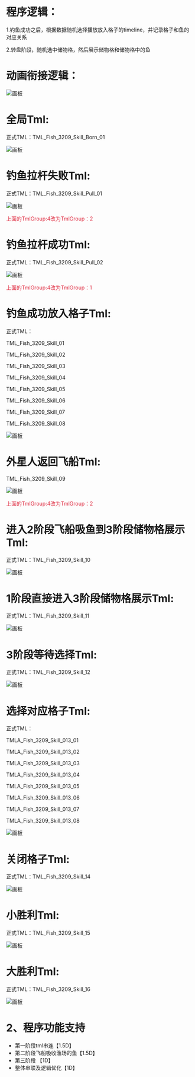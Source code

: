 # 程序逻辑：
1.钓鱼成功之后，根据数据随机选择播放放入格子的timeline，并记录格子和鱼的对应关系

2.转盘阶段，随机选中储物格，然后展示储物格和储物格中的鱼

# 动画衔接逻辑：
![画板](https://cdn.nlark.com/yuque/0/2025/jpeg/51144106/1737458344071-23b4ba71-85e9-4415-9f19-0a9e4356b992.jpeg)



# 全局Tml:
正式TML：TML_Fish_3209_Skill_Born_01

![画板](https://cdn.nlark.com/yuque/0/2025/jpeg/51144106/1737453857974-82426c52-ff76-415a-b406-cdbf9fe16629.jpeg)

# 钓鱼拉杆失败Tml:
正式TML：TML_Fish_3209_Skill_Pull_01

![画板](https://cdn.nlark.com/yuque/0/2025/jpeg/51144106/1737454054062-f12ff7fc-56ba-4add-bccf-1943622fcf36.jpeg)

<font style="color:#DF2A3F;">上面的TmlGroup:4改为TmlGroup：2</font>

# 钓鱼拉杆成功Tml:
正式TML：TML_Fish_3209_Skill_Pull_02

![画板](https://cdn.nlark.com/yuque/0/2025/jpeg/51144106/1737454080861-ddb7ae1d-288f-4e21-94de-8a76b89a85bc.jpeg)

<font style="color:#DF2A3F;">上面的TmlGroup:4改为TmlGroup：1</font>

# 钓鱼成功放入格子Tml:
正式TML：

TML_Fish_3209_Skill_01

TML_Fish_3209_Skill_02

TML_Fish_3209_Skill_03

TML_Fish_3209_Skill_04

TML_Fish_3209_Skill_05

TML_Fish_3209_Skill_06

TML_Fish_3209_Skill_07

TML_Fish_3209_Skill_08

![画板](https://cdn.nlark.com/yuque/0/2025/jpeg/51144106/1737453756038-81525df4-dbc6-4da5-a1f2-3eaf67499636.jpeg)

# 外星人返回飞船Tml:
TML_Fish_3209_Skill_09

![画板](https://cdn.nlark.com/yuque/0/2025/jpeg/51144106/1737452807082-8ebdb9df-e617-4614-8f46-76fc89f83356.jpeg)

<font style="color:#DF2A3F;">上面的TmlGroup:4改为TmlGroup：2</font>

# 进入2阶段飞船吸鱼到3阶段储物格展示Tml:
正式TML：TML_Fish_3209_Skill_10

![画板](https://cdn.nlark.com/yuque/0/2025/jpeg/51144106/1737455042498-ede5a545-720a-4cd8-8e4e-61d25d26ce2b.jpeg)

# 1阶段直接进入3阶段储物格展示Tml:
正式TML：TML_Fish_3209_Skill_11

![画板](https://cdn.nlark.com/yuque/0/2025/jpeg/51144106/1737453428695-5853a094-6426-4bfe-a2c2-36f04b3e2d65.jpeg)



# 3阶段等待选择Tml:
正式TML：TML_Fish_3209_Skill_12

![画板](https://cdn.nlark.com/yuque/0/2025/jpeg/51144106/1737458154735-59e6b33a-c81b-4f5f-92aa-ac26f0709813.jpeg)



# 选择对应格子Tml:
正式TML：

TMLA_Fish_3209_Skill_013_01

TMLA_Fish_3209_Skill_013_02

TMLA_Fish_3209_Skill_013_03

TMLA_Fish_3209_Skill_013_04

TMLA_Fish_3209_Skill_013_05

TMLA_Fish_3209_Skill_013_06

TMLA_Fish_3209_Skill_013_07

TMLA_Fish_3209_Skill_013_08

![画板](https://cdn.nlark.com/yuque/0/2025/jpeg/51144106/1737458237530-fde0ecae-c503-4aeb-a31d-020676117261.jpeg)



# 关闭格子Tml:
正式TML：TML_Fish_3209_Skill_14

![画板](https://cdn.nlark.com/yuque/0/2025/jpeg/51144106/1737458227932-67c696fe-1148-4be6-8eeb-1a72f20d0b67.jpeg)

# 小胜利Tml:
正式TML：TML_Fish_3209_Skill_15

![画板](https://cdn.nlark.com/yuque/0/2025/jpeg/51144106/1737455653175-9bc59ba8-173c-4a7d-84ff-81393ef8c7a2.jpeg)

# 大胜利Tml:
正式TML：TML_Fish_3209_Skill_16

![画板](https://cdn.nlark.com/yuque/0/2025/jpeg/51144106/1737455653243-9086e9e9-356b-49b0-895d-dd6dcbd91d3b.jpeg)

# 
# 2、程序功能支持
+ 第一阶段tml串连【1.5D】
+ 第二阶段飞船吸收渔场的鱼【1.5D】
+ 第三阶段 【1D】
+ 整体串联及逻辑优化【1D】


